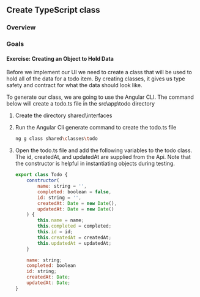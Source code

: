 ## Create TypeScript class

### Overview

### Goals

<h4 class="exercise-start">
    <b>Exercise</b>: Creating an Object to Hold Data
</h4>

Before we implement our UI we need to create a class that will be used to hold all of the data for a todo item.  By creating classes, it gives us type safety and contract for what the data should look like.

To generate our class, we are going to use the Angular CLI.  The command below will create a todo.ts file in the src\app\todo directory

1. Create the directory shared\interfaces
1. Run the Angular Cli generate command to create the todo.ts file

    ```bash
    ng g class shared\classes\todo
    ```

1. Open the todo.ts file and add the following variables to the todo class.  The id, createdAt, and updatedAt are supplied from the Api. Note that the constructor is helpful in instantiating objects during testing.

    ```javascript
    export class Todo {
        constructor(
            name: string = '',
            completed: boolean = false,
            id: string = '',
            createdAt: Date = new Date(),
            updatedAt: Date = new Date()
        ) {
            this.name = name;
            this.completed = completed;
            this.id = id;
            this.createdAt = createdAt;
            this.updatedAt = updatedAt;
        }

        name: string;
        completed: boolean
        id: string;
        createdAt: Date;
        updatedAt: Date;
    }
    ```

<div class="exercise-end"></div>    